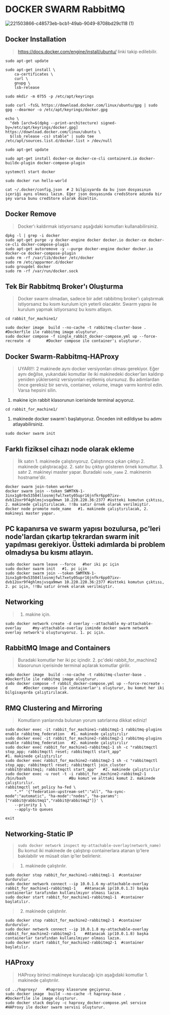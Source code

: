 # DOCKER SWARM RabbitMQ

![221503866-c48573eb-bcb1-49ab-9049-8708bd29c118 (1)](https://github.com/7ZFG1/Docker-Swarm-RabbitMQ/assets/64545114/b265d193-6919-42ee-9622-54ebc79a0577)

Docker Installation
-------------------
>https://docs.docker.com/engine/install/ubuntu/ linki takip edilebilir.

```
sudo apt-get update

sudo apt-get install \
    ca-certificates \
    curl \
    gnupg \
    lsb-release
    
sudo mkdir -m 0755 -p /etc/apt/keyrings

sudo curl -fsSL https://download.docker.com/linux/ubuntu/gpg | sudo gpg --dearmor -o /etc/apt/keyrings/docker.gpg

echo \
  "deb [arch=$(dpkg --print-architecture) signed-by=/etc/apt/keyrings/docker.gpg] https://download.docker.com/linux/ubuntu \
  $(lsb_release -cs) stable" | sudo tee /etc/apt/sources.list.d/docker.list > /dev/null
  
sudo apt-get update

sudo apt-get install docker-ce docker-ce-cli containerd.io docker-buildx-plugin docker-compose-plugin

systemctl start docker

sudo docker run hello-world

cat ~/.docker/config.json  # 2 bilgisyarda da bu json dosyasının içeriği aynı olması lazım. Eğer json dosyasında credsStore adında bir şey varsa bunu credStore olarak düzeltin.
```

Docker Remove
-------------------
>Docker'ı kaldırmak istiyorsanız aşağıdaki komutları kullanabilirsiniz.

```
dpkg -l | grep -i docker
sudo apt-get purge -y docker-engine docker docker.io docker-ce docker-ce-cli docker-compose-plugin
sudo apt-get autoremove -y --purge docker-engine docker docker.io docker-ce docker-compose-plugin
sudo rm -rf /var/lib/docker /etc/docker
sudo rm /etc/apparmor.d/docker
sudo groupdel docker
sudo rm -rf /var/run/docker.sock
```

Tek Bir Rabbitmq Broker'ı Oluşturma
------------
>Docker swarm olmadan, sadece bir adet rabbitmq broker'ı çalıştırmak istiyorsanız bu kısım kurulum için yeterli olacaktır. Swarm yapısı ile kurulum yapmak istiyorsanız bu kısmı atlayın.

```
cd rabbit_for_machine1/

sudo docker image  build --no-cache -t rabbitmq-cluster-base .       #Dockerfile ile rabbitmq image oluşturur.
sudo docker compose -f single_rabbit_docker-compose.yml up --force-recreate -d       #Docker compose ile container'ı oluşturur.
```

Docker Swarm-Rabbitmq-HAProxy
--------------
> UYARI!!: 2 makinede aynı docker versiyonları olması gerekiyor. Eğer aynı değilse, yukarıdaki komutlar ile iki makinedeki docker'ları kaldırıp yeniden yüklerseniz versiyonları eşitlemiş olursunuz.
>  Bu adımlardan önce gereksiz bir servis, container, volume, image varmı kontrol edin. Varsa hepsini silin.

1. makine için rabbit klasorunun icerisinde terminal açıyoruz.

```
cd rabbit_for_machine1/
```
1. makinede docker swarm'ı başlatıyoruz. Önceden init edildiyse bu adımı atlayabilirsiniz.

```
sudo docker swarm init
```

Farklı fiziksel cihazı node olarak ekleme
----
> İlk satırı 1. makinede çalıştırıyoruz. Çalıştırınca çıkan çıktıyı 2. makinede çalıştıracağız. 2. satır bu çıktıyı gösteren örnek komuttur.
> 3. satır 2. makineyi master yapar. Buradaki ```node_name``` 2. makinenin hostname'dir.
```
docker swarm join-token worker   
docker swarm join --token SWMTKN-1-3inx1g8r0x53504llosnmjfwl7xety05upr16jnfkr6pp07ixv-dvb12oxr9f4ghlmsjvsqa9mwn 10.220.220.36:2377 #üstteki komutun çıktısı, 2. makinede çalıştırılacak. !!Bu satır örnek olarak verilmiştir.
docker node promote node_name   #1. makinede çalıştırılacak, 2. makineyi master yapar.
```

PC kapanırsa ve swarm yapısı bozulursa, pc'leri node'lardan çıkartıp tekrardan swarm init yapılması gerekiyor. Üstteki adımlarda bi problem olmadıysa bu kısmı atlayın.
---

```
sudo docker swarm leave --force   #her iki pc için
sudo docker swarm init   #1. pc için
sudo docker swarm join --token SWMTKN-1-3inx1g8r0x53504llosnmjfwl7xety05upr16jnfkr6pp07ixv-dvb12oxr9f4ghlmsjvsqa9mwn 10.220.220.36:2377 #üstteki komutun çıktısı, 2. pc için, !!Bu satır örnek olarak verilmiştir.
```

Networking
---
>1. makine için.

```
sudo docker network create -d overlay --attachable my-attachable-overlay     #my-attachable-overlay isminde docker swarm network overlay network'ü oluşturuyoruz. 1. pc için.
```

RabbitMQ Image and Containers
---
>Buradaki komutlar her iki pc içindir. 2. pc'deki rabbit_for_machine2 klasorunun içerisinde terminal açılarak komutlar girilir.
```
sudo docker image  build --no-cache -t rabbitmq-cluster-base .       #Dockerfile ile rabbitmq image oluşturur.
sudo docker compose -f rabbit_docker-compose.yml up --force-recreate -d       #Docker compose ile containerlar'ı oluşturur, bu komut her iki bilgisayarda çalıştırılacak.
```

RMQ Clustering and Mirroring
---
>Komutların yanlarında bulunan yorum satırlarına dikkat ediniz!

```
sudo docker exec -it rabbit_for_machine1-rabbitmq1-1 rabbitmq-plugins enable rabbitmq_federation   #1. makinede çalıştırılır
sudo docker exec -it rabbit_for_machine2-rabbitmq2-1 rabbitmq-plugins enable rabbitmq_federation   #2. makinede çalıştırılır
sudo docker exec rabbit_for_machine1-rabbitmq1-1 sh -c "rabbitmqctl stop_app; rabbitmqctl reset; rabbitmqctl start_app"                                     #1. makinede çalıştırılır     
sudo docker exec rabbit_for_machine2-rabbitmq2-1 sh -c "rabbitmqctl stop_app; rabbitmqctl reset; rabbitmqctl join_cluster rabbit@rabbitmq1; rabbitmqctl start_app"   #2. makinede çalıştırılır
sudo docker exec -u root -t -i rabbit_for_machine2-rabbitmq2-1 /bin/bash                   #Bu komut ve alttaki komut 2. makinede çalıştırılır.
rabbitmqctl set_policy ha-fed \
    ".*" '{"federation-upstream-set":"all", "ha-sync-mode":"automatic", "ha-mode":"nodes", "ha-params":["rabbit@rabbitmq1","rabbit@rabbitmq2"]}' \
    --priority 1 \
    --apply-to queues

exit
```
Networking-Static IP
---

>```sudo docker network inspect my-attachable-overlay(network_name)```  Bu komut iki makinede de çalıştırıp containerlara atanan ip'lere bakılabilir ve müsait olan ip'ler belirlenir.

>1. makinede çalıştırılır.
```
sudo docker stop rabbit_for_machine1-rabbitmq1-1  #container durdurulur.
sudo docker network connect --ip 10.0.1.6 my-attachable-overlay rabbit_for_machine1-rabbitmq1-1    #Atanacak ip(10.0.1.3) başka containerlar tarafından kullanılmıyor olması lazım.
sudo docker start rabbit_for_machine1-rabbitmq1-1  #container başlatılır.
```

>2. makinede çalıştırılır.

```
sudo docker stop rabbit_for_machine2-rabbitmq2-1  #container durdurulur.
sudo docker network connect --ip 10.0.1.8 my-attachable-overlay rabbit_for_machine2-rabbitmq2-1    #Atanacak ip(10.0.1.8) başka containerlar tarafından kullanılmıyor olması lazım.
sudo docker start rabbit_for_machine2-rabbitmq2-1  #container başlatılır.
```

HAProxy
----

>HAProxy birinci makineye kurulacağı için aşağıdaki komutlar 1. makinede çalıştırılır.
```
cd ../haproxy/    #haproxy klasorune geçiyoruz.
sudo docker image  build --no-cache -t haproxy-base .       #Dockerfile ile image oluşturur.
sudo docker stack deploy -c haproxy_docker-compose.yml service   #HAProxy ile docker swarm servisi oluşturur.
```




